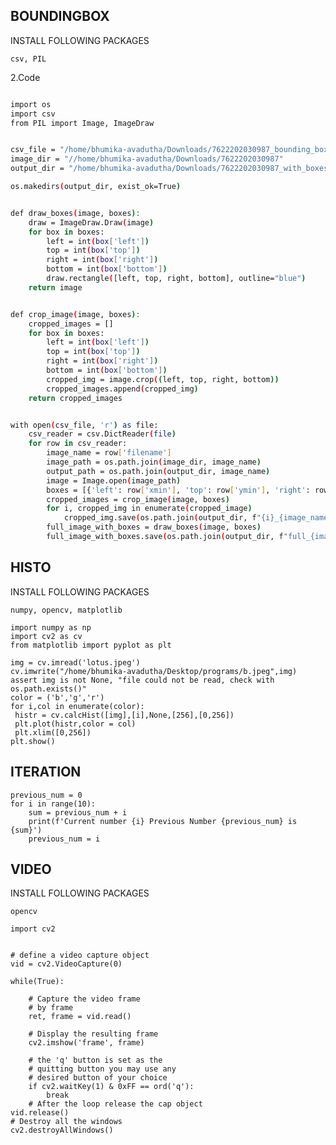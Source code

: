 ## BOUNDINGBOX

INSTALL FOLLOWING PACKAGES

  ```csv, PIL```
  
2.Code
```bash

import os
import csv
from PIL import Image, ImageDraw


csv_file = "/home/bhumika-avadutha/Downloads/7622202030987_bounding_box.csv"
image_dir = "//home/bhumika-avadutha/Downloads/7622202030987"
output_dir = "/home/bhumika-avadutha/Downloads/7622202030987_with_boxes"

os.makedirs(output_dir, exist_ok=True)


def draw_boxes(image, boxes):
    draw = ImageDraw.Draw(image)
    for box in boxes:
        left = int(box['left'])
        top = int(box['top'])
        right = int(box['right'])
        bottom = int(box['bottom'])
        draw.rectangle([left, top, right, bottom], outline="blue")
    return image


def crop_image(image, boxes):
    cropped_images = []
    for box in boxes:
        left = int(box['left'])
        top = int(box['top'])
        right = int(box['right'])
        bottom = int(box['bottom'])
        cropped_img = image.crop((left, top, right, bottom))
        cropped_images.append(cropped_img)
    return cropped_images


with open(csv_file, 'r') as file:
    csv_reader = csv.DictReader(file)
    for row in csv_reader:
        image_name = row['filename']
        image_path = os.path.join(image_dir, image_name)
        output_path = os.path.join(output_dir, image_name)
        image = Image.open(image_path)
        boxes = [{'left': row['xmin'], 'top': row['ymin'], 'right': row['xmax'], 'bottom': row['ymax']}]
        cropped_images = crop_image(image, boxes)
        for i, cropped_img in enumerate(cropped_image)
            cropped_img.save(os.path.join(output_dir, f"{i}_{image_name}"))  
        full_image_with_boxes = draw_boxes(image, boxes)
        full_image_with_boxes.save(os.path.join(output_dir, f"full_{image_name}"))
```
## HISTO
INSTALL FOLLOWING PACKAGES

```numpy, opencv, matplotlib```
```
import numpy as np
import cv2 as cv
from matplotlib import pyplot as plt
 
img = cv.imread('lotus.jpeg')
cv.imwrite("/home/bhumika-avadutha/Desktop/programs/b.jpeg",img)
assert img is not None, "file could not be read, check with os.path.exists()"
color = ('b','g','r')
for i,col in enumerate(color):
 histr = cv.calcHist([img],[i],None,[256],[0,256])
 plt.plot(histr,color = col)
 plt.xlim([0,256])
plt.show()

```
## ITERATION
```
previous_num = 0
for i in range(10):
    sum = previous_num + i
    print(f'Current number {i} Previous Number {previous_num} is {sum}')
    previous_num = i

```
## VIDEO
INSTALL FOLLOWING PACKAGES

```opencv```
```
import cv2 
  
  
# define a video capture object 
vid = cv2.VideoCapture(0) 
  
while(True): 
      
    # Capture the video frame 
    # by frame 
    ret, frame = vid.read() 
  
    # Display the resulting frame 
    cv2.imshow('frame', frame) 
      
    # the 'q' button is set as the 
    # quitting button you may use any 
    # desired button of your choice 
    if cv2.waitKey(1) & 0xFF == ord('q'): 
        break
    # After the loop release the cap object 
vid.release() 
# Destroy all the windows 
cv2.destroyAllWindows()
```

          


